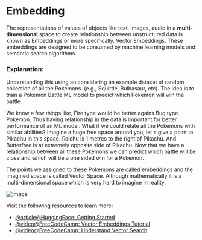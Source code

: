 # Embedding

The representations of values of objects like text, images, audio in a **multi-dimensional** space to create relationship between unstructured data is known as Embeddings or more specifically, Vector Embeddings. These embeddings are designed to be consumed by machine learning models and semantic search algorithms.

### Explanation:
Understanding this using an considering an example dataset of random collection of all the Pokemons. (e.g., Squirtle, Bulbasaur, etc). The idea is to train a Pokemon Battle ML model to predict which Pokemon will win the battle.

We know a few things like, Fire type would be better agains Bug type Pokemon. Thus having relationship in the data is important for better performance of an ML model. What if we could relate all the Pokemons with similar abilities? Imagine a huge free space around you, let's give a point to Pikachu in this space. Raichu is 1 metres to the right of Pikachu. And Butterfree is at extremely opposite side of Pikachu. Now that we have a relationship between all these Pokemons we can predict which battle will be close and which will be a one sided win for a Pokemon.

The points we assigned to these Pokemons are called embeddings and the imagined space is called Vector Space. Although mathematically it is a multi-dimensional space which is very hard to imagine in reality.

![image](https://github.com/user-attachments/assets/d0aec3f3-d57b-4e88-b6e4-3c1a4b818dae)

Visit the following resources to learn more:

- [@article@HuggingFace: Getting Started](https://huggingface.co/blog/getting-started-with-embeddings)
- [@video@FreeCodeCamp: Vector Embeddings Tutorial](https://youtu.be/yfHHvmaMkcA?si=pOEJtC_pRslFU-fv)
- [@video@FreeCodeCamp: Understand Vector Search](https://youtu.be/JEBDfGqrAUA?si=xe1fIUJVBIjmpLJd)
